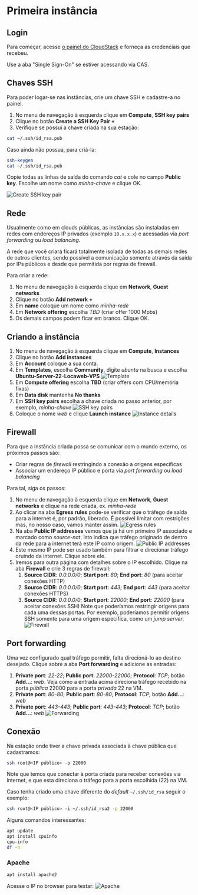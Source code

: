# Primeira instância

## Login

Para começar, acesse [o painel do CloudStack](https://acs.cloud.locaweb.com.br) e forneça as credenciais que recebeu.

Use a aba "Single Sign-On" se estiver acessando via CAS.

## Chaves SSH

Para poder logar-se nas instâncias, crie um chave SSH e cadastre-a no painel.

1. No menu de navegação à esquerda clique em __Compute__, __SSH key pairs__
2. Clique no botão __Create a SSH Key Pair +__
3. Verifique se possui a chave criada na sua estação:
``` bash
cat ~/.ssh/id_rsa.pub
```
Caso ainda não possua, para criá-la:
``` bash
ssh-keygen
cat ~/.ssh/id_rsa.pub
```

Copie todas as linhas de saída do comando _cat_ e cole no campo __Public key__. Escolhe um nome como _minha-chave_ e clique OK.

![Create SSH key pair](keypair.png)

## Rede

Usualmente como em clouds públicas, as instâncias são instaladas em redes com endereços IP privados (exemplo `10.x.x.x`) e acessadas via _port forwarding_ ou _load balancing_.

A rede que você criará ficará totalmente isolada de todas as demais redes de outros clientes, sendo possível a comunicação somente através da saída por IPs públicos e desde que permitida por regras de firewall.

Para criar a rede:

1. No menu de navegação à esquerda clique em __Network__, __Guest networks__
2. Clique no botão __Add network +__
3. Em __name__ coloque um nome como _minha-rede_
4. Em __Network offering__ escolha _TBD_ (criar offer 1000 Mpbs)
5. Os demais campos podem ficar em branco. Clique OK.

## Criando a instância

1. No menu de navegação à esquerda clique em __Compute__, __Instances__
2. Clique no botão __Add instances__
3. Em __Account__ coloque a sua conta.
4. Em __Templates__, escolha __Community__, digite _ubuntu_ na busca e escolha __Ubuntu-Server-22-Locaweb-VPS__ 
![Template](template.png)
5. Em __Compute offering__ escolha __TBD__ (criar offers com CPU/memória fixas)
6. Em __Data disk__ mantenha __No thanks__
7. Em __SSH key pairs__ escolha a chave criada no passo anterior, por exemplo, _minha-chave_
![SSH key pairs](choose-keypair.png)
8. Coloque o nome _web_ e clique __Launch instance__
![Instance details](details.png)

## Firewall

Para que a instância criada possa se comunicar com o mundo externo, os próximos passos são:

- Criar regras de _firewall_ restringindo a conexão a origens específicas
- Associar um endereço IP público e porta via _port forwarding_ ou _load balancing_

Para tal, siga os passos:

1. No menu de navegação à esquerda clique em __Network__, __Guest networks__ e clique na rede criada, ex. _minha-rede_
2. Ao clicar na aba __Egress rules__ pode-se verificar que o tráfego de saída para a internet é, por padrão, liberado. É possível limitar com restrições mas, no nosso caso, vamos manter assim.
![Egress rules](egress.png)
3. Na aba __Public IP addresses__ vemos que já há um primeiro IP associado e marcado como _source-nat_. Isto indica que tráfego originado de dentro da rede para a internet terá este IP como origem.
![Public IP addresses](public-ip.png)
4. Este mesmo IP pode ser usado também para filtrar e direcionar tráfego oruindo da internet. Clique sobre ele.
5. Iremos para outra página com detalhes sobre o IP escolhido. Clique na aba __Firewall__ e crie 3 regras de firewall:
    1. __Source CIDR__: _0.0.0.0/0_; __Start port__: _80_; __End port__: _80_ (para aceitar conexões HTTP)
    2. __Source CIDR__: _0.0.0.0/0_; __Start port__: _443_; __End port__: _443_ (para aceitar conexões HTTPS)
    3. __Source CIDR__: _0.0.0.0/0_; __Start port__: _22000_; __End port__: _22000_ (para aceitar conexões SSH)
    Note que poderíamos restringir origens para cada uma dessas portas. Por exemplo, poderíamos permitir origens SSH somente para uma origem específica, como um _jump server_.
![Firewall](firewall.png)

## Port forwarding

Uma vez configurado qual tráfego permitir, falta direcioná-lo ao destino desejado. Clique sobre a aba __Port forwarding__ e adicione as entradas:

1. __Private port__: _22-22_; __Public port__: _22000-22000_; __Protocol__: _TCP_; botão __Add...__: _web_.
Veja como a entrada acima direciona tráfego recebido na porta _pública_ 22000 para a porta _privada_ 22 na VM.
1. __Private port__: _80-80_; __Public port__: _80-80_; __Protocol__: _TCP_; botão __Add...__: _web_
1. __Private port__: _443-443_; __Public port__: _443-443_; __Protocol__: _TCP_; botão __Add...__: _web_
![Forwarding](forwarding.png)

## Conexão

Na estação onde tiver a chave privada associada à chave pública que cadastramos:

``` bash
ssh root@<IP público> -p 22000
```
Note que temos que conectar à porta criada para receber conexões via internet, e que esta direciona o tráfego para a porta escolhida (22) na VM.

Caso tenha criado uma chave diferente do _default_ `~/.ssh/id_rsa` seguir o exemplo:

``` bash
ssh root@<IP público> -i ~/.ssh/id_rsa2 -p 22000
```
Alguns comandos interessantes:

``` bash
apt update
apt install cpuinfo
cpu-info
df -h
```
### Apache

``` bash
apt install apache2
```
Acesse o IP no browser para testar:
![Apache](apache.png)
